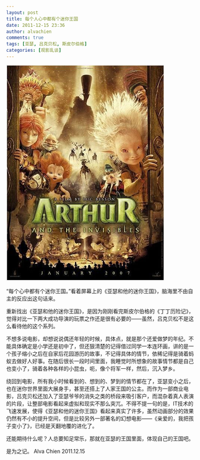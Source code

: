 ```yaml
---
layout: post
title: 每个人心中都有个迷你王国
date: 2011-12-15 23:36
author: alvachien
comments: true
tags: [亚瑟, 吕克贝松, 斯皮尔伯格]
categories: [观影乱谈]
---
```


![Arthur And The Invisibles](/assets/uploads/2011/12/ArthurAndTheInvisibles.jpg)

“每个心中都有个迷你王国。”看着屏幕上的《亚瑟和他的迷你王国》，脑海里不由自主的反应出这句话来。

重新找出《亚瑟和他的迷你王国》，是因为刚刚看完斯皮尔伯格的《丁丁历险记》，觉得对比一下两大成功导演的玩票之作还是很有必要的——虽然，吕克贝松不是这么看待他的这个系列。

不想多说电影，却想说说偶还年轻的时候，具体点，就是那个还爱做梦的年纪。不能具体确定是小学还是初中了，但还狠清楚的记得借过同学一本连环画，讲的是一个孩子缩小之后在自家后花园游历的故事，不记得具体的情节，依稀记得是骑着蚂蚁去做好人好事。在随后很长一段时间里面，我睡觉时所想象的故事情节都是自己也变小了，骑着各种各样的小昆虫，呃，像个将军一样，然后，沉入梦乡。

绕回到电影，所有我小时候看到的、想到的、梦到的情节都在了，亚瑟变小之后，也在迷你世界里面大展身手，甚至还搭上了人家王国的公主。而作为一部商业电影，吕克贝松还加入了亚瑟爷爷的消失之类的桥段来吸引客户，而混杂着真人表演的片段，让整部电影看起来虚拟和现实不那么突兀。不得不提一句的是，IT技术的飞速发展，使得《亚瑟和他的迷你王国》看起来真实了许多，虽然动画部分的效果仍然有不小的提升空间，但是比较另外一部著名的幻想电影——《亲爱的，我把孩子变小了》，已经是天翻地覆的进化了。

还能期待什么呢？人总要知足常乐，那就在亚瑟的王国里面，体现自己的王国吧。

是为之记。
Alva Chien
2011.12.15
